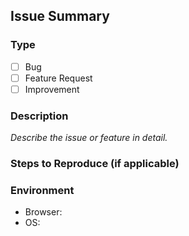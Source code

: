 ## Issue Summary

### Type
- [ ] Bug
- [ ] Feature Request
- [ ] Improvement

### Description
_Describe the issue or feature in detail._

### Steps to Reproduce (if applicable)

### Environment
- Browser:
- OS:
